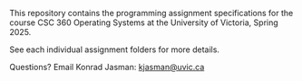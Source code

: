 This repository contains the programming assignment specifications for the course CSC 360 Operating Systems at the University of Victoria, Spring 2025.

See each individual assignment folders for more details. 

Questions? Email Konrad Jasman: kjasman@uvic.ca

